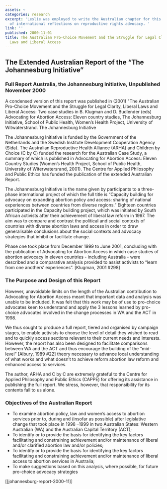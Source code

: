 ```yaml
---
assets: ~
categories: research
excerpt: 'Leslie was employed to write the Australian chapter for this collection
  of international reflections on reproductive rights advocacy. '
link: ''
published: 2000-11-01
title: The Australian Pro-Choice Movement and the Struggle for Legal Clarity, Liberal
  Laws and Liberal Access
---
```

## The Extended Australian Report of the “The Johannesburg Initiative”
  
### Full Report Australia, the Johannesburg Initiative, Unpublished November 2000
  
A condensed version of this report was published in (2001) "The
Australian Pro-Choice Movement and the Struggle for Legal Clarity,
Liberal Laws and Liberal Access: Two case studies in B. Klugman and D.
Budlender (eds) Advocating for Abortion Access: Eleven country studies,
The Johannesburg Initiative, School of Public Health, Women’s Health
Project, University of Witwaterstrand. The Johannesburg Initiative
  
The Johannesburg Initiative is funded by the Government of the
Netherlands and the Swedish Institute Development Cooperation Agency
(Sida). The Australian Reproductive Health Alliance (ARHA) and Children
by Choice (C by C) funded the research for the Australian Case Study, a
summary of which is published in Advocating for Abortion Access: Eleven
Country Studies (Women’s Health Project, School of Public Health,
University of Witerwatersrand, 2001). The Centre for Applied Philosophy
and Public Ethics has funded the publication of the extended Australian
Report.

The Johannesburg Initiative is the name given by participants to a
three-phase international project of which the full title is “Capacity
building for advocacy on expanding abortion policy and access: sharing
of national experiences between countries from diverse regions.”
Eighteen countries participated in the Capacity building project, which
was initiated by South African activists after their achievement of
liberal law reform in 1997. The aim was to compare and contrast the
political and social contexts of countries with diverse abortion laws
and access in order to draw generalisable conclusions about the social
contexts and advocacy strategies that inhibit or facilitate change.
  
Phase one took place from December 1999 to June 2001, concluding with
the publication of Advocating for Abortion Access in which case studies
of abortion advocacy in eleven countries - including Australia - were
described and a comparative analysis provided to assist activists to
“learn from one anothers’ experiences”. [Klugman, 2001 \#298]
  
### The Purpose and Design of this Report
  
However, unavoidable limits on the length of the Australian contribution
to Advocating for Abortion Access meant that important data and analysis
was unable to be included. It was felt that this work may be of use to
pro-choice advocates keen to understand and apply the 3 lessons learned
by pro-choice advocates involved in the change processes in WA and the
ACT in 1998.
  
We thus sought to produce a full report, tiered and organised by
campaign stages, to enable activists to choose the level of detail they
wished to read and to quickly access sections relevant to their current
needs and interests. However, the report has also been designed to
facilitate comparisons between WA and the ACT and thus encourage the
building of the “mid- level” [Albury, 1989 \#22] theory necessary to
advance local understanding of what works and what doesn’t to achieve
reform abortion law reform and enhanced access to services.
  
The author, ARHA and C by C are extremely grateful to the Centre for
Applied Philosophy and Public Ethics (CAPPE) for offering its assistance
in publishing the full report. We stress, however, that responsibility
for its contents fall to us alone.
  
### Objectives of the Australian Report
  
-   To examine abortion policy, law and women’s access to abortion
    services prior to, during and (insofar as possible) after
    legislative change that took place in 1998 –1999 in two Australian
    States: Western Australian (WA) and the Australian Capital Territory
    (ACT);
-   To identify or to provide the basis for identifying the key factors
    facilitating and constraining achievement and/or maintenance of
    liberal and/or clarified abortion law and/or policies;
-   To identify or to provide the basis for identifying the key factors
    facilitating and constraining achievement and/or maintenance of
    liberal access to abortion services in Australia;
-   To make suggestions based on this analysis, where possible, for
    future pro-choice advocacy strategies

[[johannesburg-report-2000-11]] 